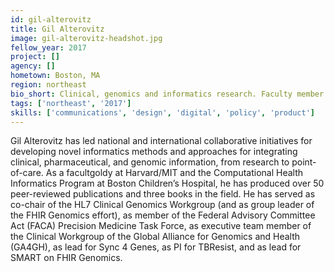 ```yaml
---
id: gil-alterovitz
title: Gil Alterovitz
image: gil-alterovitz-headshot.jpg
fellow_year: 2017
project: []
agency: []
hometown: Boston, MA
region: northeast
bio_short: Clinical, genomics and informatics research. Faculty member at Harvard/MIT and the Computational Health Informatics Program at Boston Children’s Hospital
tags: ['northeast', '2017']
skills: ['communications', 'design', 'digital', 'policy', 'product']
---
```


Gil Alterovitz has led national and international collaborative initiatives for developing novel informatics methods and approaches for integrating clinical, pharmaceutical, and genomic information, from research to point-of-care.  As a facultgoldy at Harvard/MIT and the Computational Health Informatics Program at Boston Children’s Hospital, he has produced over 50 peer-reviewed publications and three books in the field.  He has served as co-chair of the HL7 Clinical Genomics Workgroup (and as group leader of the FHIR Genomics effort), as member of the Federal Advisory Committee Act (FACA) Precision Medicine Task Force, as executive team member of the Clinical Workgroup of the Global Alliance for Genomics and Health (GA4GH), as lead for Sync 4 Genes, as PI for TBResist, and as lead for SMART on FHIR Genomics.
